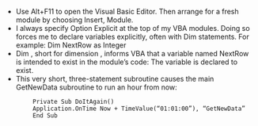 * Use Alt+F11 to open the Visual Basic Editor. Then arrange for a fresh module by choosing Insert, Module.
* I always specify Option Explicit at the top of my VBA modules. Doing so forces me to declare variables explicitly, often with Dim statements. For example: Dim NextRow as Integer
* Dim , short for dimension , informs VBA that a variable named NextRow is intended to exist in the module’s code: The variable is declared to exist.
* This very short, three-statement subroutine causes the main GetNewData subroutine to run an hour from now:
```vba
        Private Sub DoItAgain()
        Application.OnTime Now + TimeValue(“01:01:00”), “GetNewData”
        End Sub
```

